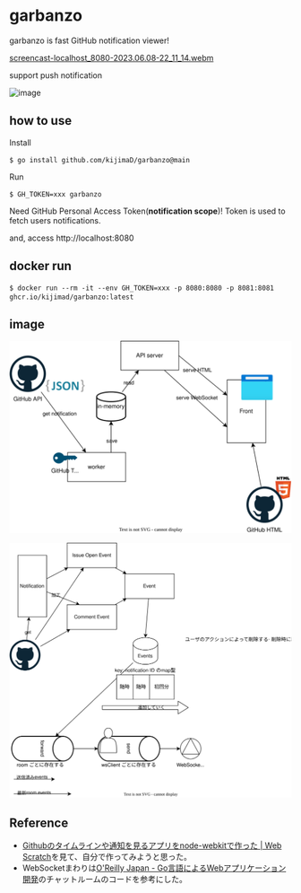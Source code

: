 # garbanzo

garbanzo is fast GitHub notification viewer!

[screencast-localhost_8080-2023.06.08-22_11_14.webm](https://github.com/kijimaD/garbanzo/assets/11595790/4b0c6559-18d0-4f87-9d9d-a04884973a01)

support push notification

![image](https://github.com/kijimaD/garbanzo/assets/11595790/5ce7eab9-efc3-4462-b2cc-059cbbef3dbd)

## how to use

Install

```
$ go install github.com/kijimaD/garbanzo@main
```

Run

```
$ GH_TOKEN=xxx garbanzo
```

Need GitHub Personal Access Token(**notification scope**)! Token is used to fetch users notifications.

and, access http://localhost:8080

## docker run

```
$ docker run --rm -it --env GH_TOKEN=xxx -p 8080:8080 -p 8081:8081 ghcr.io/kijimad/garbanzo:latest
```

## image

![image](docs/20230528-structure.drawio.svg)

![image](docs/20230529-store.drawio.svg)

## Reference

- [Githubのタイムラインや通知を見るアプリをnode\-webkitで作った \| Web Scratch](https://efcl.info/2014/0430/res3872/)を見て、自分で作ってみようと思った。
- WebSocketまわりは[O'Reilly Japan \- Go言語によるWebアプリケーション開発](https://www.oreilly.co.jp/books/9784873117522/)のチャットルームのコードを参考にした。
